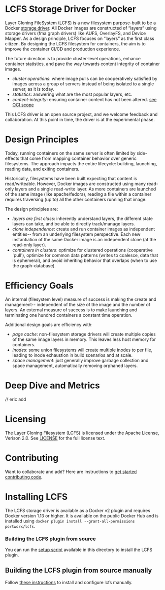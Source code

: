 # LCFS Storage Driver for Docker
Layer Cloning FileSystem (LCFS) is a new filesystem purpose-built to be a Docker [storage driver](https://docs.docker.com/engine/userguide/storagedriver/selectadriver/). All Docker images are constructed of “layers” using storage drivers (fma graph drivers) like AUFS, OverlayFS, and Device Mapper. As a design principle, LCFS focuses on “layers” as the first class citizen. By designing the LCFS filesystem for containers, the aim is to improve the container CI/CD and production experience. 

The future direction is to provide cluster-level operations, enhance container statistics, and pave the way towards content integrity of container images.

* *cluster operations*: where image pulls can be cooperatively satisfied by images across a group of servers instead of being isolated to a single server, as it is today. 
* *statistics*: answering what are the most popular layers, etc.
* *content-integrity*: ensuring container content has not been altered. [see OCI scope](https://www.opencontainers.org/about/oci-scope-table)

This LCFS driver is an open source project, and we welcome feedback and collaboration. At this point in time, the driver is at the experimental phase. 

# Design Principles 
Today, running containers on the same server is often limited by side-effects that come from mapping container behavior over generic filesystems. The approach impacts the entire lifecycle: building, launching, reading data, and exiting containers. 

Historically, filesystems have been built expecting that content is read/writeable. However, Docker images are constructed using many read-only layers and a single read-write layer. As more containers are launched of the same image (like apache/fedora), reading a file within a container requires traversing (up to) all the other containers running that image. 

The design principles are:
* *layers are first class*: inherently understand layers, the different state layers can take, and be able to directly track/manage layers.
* *clone independence*: create and run container images as independent entities-- from an underlying filesystem perspective. Each new instantiation of the same Docker image is an independent clone (at the read-only layer). 
* *containers in clusters*: optimize for clustered operations (cooperative 'pull'), optimize for common data patterns (writes to coalesce, data that is ephemeral), and avoid inheriting behavior that overlaps (when to use the graph-database).

# Efficiency Goals 
An internal (filesystem level) measure of success is making the create and management-- independent of the size of the image and the number of layers. An external measure of success is to make launching and terminating one hundred containers a constant time operation. 

Additional design goals are efficiency with:
* *page cache*: non-filesystem storage drivers will create multiple copies of the same image layers in memory. This leaves less host memory for containers. 
* *inodes*: some union filesystems will create multiple inodes to per file, leading to inode exhaustion in build scenarios and at scale.
* *space management*: just generally improve garbage collection and space management, automatically removing orphaned layers. 

# Deep Dive and Metrics 
// eric add

# Licensing
The Layer Cloning Filesystem (LCFS) is licensed under the Apache License, Verison 2.0. See [LICENSE](https://github.com/portworx/px-graph/blob/master/LICENSE) for the full license text.

# Contributing
Want to collaborate and add? Here are instructions to [get started contributing code](https://github.com/portworx/px-graph/blob/master/contributing.md). 

# Installing LCFS
The LCFS storage driver is available as a Docker v2 plugin and requires Docker version 1.13 or higher. It is available on the public Docker Hub and is installed using `docker plugin install --grant-all-permissions portworx/lcfs`.

### Building the LCFS plugin from source
You can run the [setup script](https://github.com/portworx/px-graph/tree/master/setup.sh) available in this directory to install the LCFS plugin.

## Building the LCFS plugin from source manually
Follow [these instructions](https://github.com/portworx/px-graph/tree/master/INSTALL.md) to install and configure lcfs manually.

